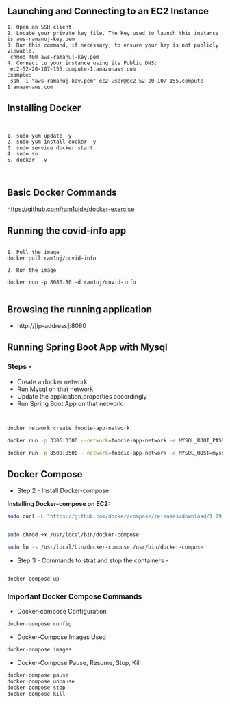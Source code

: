 ## Launching and Connecting to an EC2 Instance

```text
1. Open an SSH client.
2. Locate your private key file. The key used to launch this instance is aws-ramanuj-key.pem
3. Run this command, if necessary, to ensure your key is not publicly viewable.
 chmod 400 aws-ramanuj-key.pem
4. Connect to your instance using its Public DNS:
 ec2-52-20-107-155.compute-1.amazonaws.com
Example:
 ssh -i "aws-ramanuj-key.pem" ec2-user@ec2-52-20-107-155.compute-1.amazonaws.com

```

## Installing Docker

```text


1. sudo yum update -y
2. sudo yum install docker -y
3. sudo service docker start
4. sudo su
5. docker  -v



```

## Basic Docker Commands

https://github.com/ram1ujdx/docker-exercise

## Running the covid-info app

```text

1. Pull the image
docker pull ram1uj/covid-info

2. Run the image

docker run -p 8080:80 -d ram1uj/covid-info


```

## Browsing the running application

* http://[ip-address]:8080

## Running Spring Boot App with Mysql

### Steps -

* Create a docker network
* Run Mysql on that network
* Update the application.properties accordingly
* Run Spring Boot App on that network

```bash


docker network create foodie-app-network

docker run -p 3306:3306 --network=foodie-app-network -e MYSQL_ROOT_PASSWORD=password -e MYSQL_DATABASE=cg_db -d --name mysql mysql

docker run -p 8500:8500 --network=foodie-app-network -e MYSQL_HOST=mysql -e MYSQL_PORT=3306 -e MYSQL_DATABASE=cg_db -e MYSQL_USER=root -e MYSQL_PASSWORD=password -d --name foodie-app foodie-app

```

## Docker Compose
* Step 2 - Install Docker-compose

__Installing Docker-compose on EC2:__

```bash
sudo curl -L "https://github.com/docker/compose/releases/download/1.29.2/docker-compose-$(uname -s)-$(uname -m)" -o /usr/local/bin/docker-compose


sudo chmod +x /usr/local/bin/docker-compose

sudo ln -s /usr/local/bin/docker-compose /usr/bin/docker-compose

```

* Step 3 - Commands to strat and stop the containers -

```bash

docker-compose up

```


### Important Docker Compose Commands

* Docker-compose Configuration

```bash
docker-compose config
```

* Docker-Compose Images Used

```bash
docker-compose images
```


* Docker-Compose Pause, Resume, Stop, Kill 

```bash
docker-compose pause
docker-compose unpause
docker-compose stop
docker-compose kill

```
